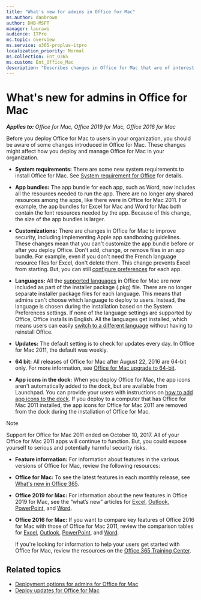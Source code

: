 ```yaml
---
title: "What's new for admins in Office for Mac"
ms.author: danbrown
author: DHB-MSFT
manager: laurawi
audience: ITPro
ms.topic: overview
ms.service: o365-proplus-itpro
localization_priority: Normal
ms.collection: Ent_O365
ms.custom: Ent_Office_Mac
description: "Describes changes in Office for Mac that are of interest to admins that plan to deploy it to users in their organization"
---
```


# What's new for admins in Office for Mac

***Applies to:*** *Office for Mac, Office 2019 for Mac, Office 2016 for Mac*

Before you deploy Office for Mac to users in your organization, you should be aware of some changes introduced in Office for Mac. These changes might affect how you deploy and manage Office for Mac in your organization.
  
 - **System requirements:** There are some new system requirements to install Office for Mac. See [System requirement for Office](https://products.office.com/office-system-requirements) for details.
 
 - **App bundles:** The app bundle for each app, such as Word, now includes all the resources needed to run the app. There are no longer any shared resources among the apps, like there were in Office for Mac 2011. For example, the app bundles for Excel for Mac and Word for Mac both contain the font resources needed by the app. Because of this change, the size of the app bundles is larger. 
  
 - **Customizations:** There are changes in Office for Mac to improve security, including implementing Apple app sandboxing guidelines. These changes mean that you can't customize the app bundle before or after you deploy Office. Don't add, change, or remove files in an app bundle. For example, even if you don't need the French language resource files for Excel, don't delete them. This change prevents Excel from starting. But, you can still [configure preferences](deploy-preferences-for-office-for-mac.md) for each app. 
  
 - **Languages:** All the [supported languages](https://support.office.com/article/26d30382-9fba-45dd-bf55-02ab03e2a7ec?#ID0EAABAAA=Mac) in Office for Mac are now included as part of the installer package (.pkg) file. There are no longer separate installer package files for each language. This means that admins can't choose which language to deploy to users. Instead, the language is chosen during the installation based on the System Preferences settings. If none of the language settings are supported by Office, Office installs in English. All the languages get installed, which means users can easily [switch to a different language](https://support.office.com/article/f5c54ff9-a6fa-4348-a43c-760e7ef148f8?#ID0EACAAA=MacOS) without having to reinstall Office. 
  
 - **Updates:** The default setting is to check for updates every day. In Office for Mac 2011, the default was weekly.

 - **64 bit:** All releases of Office for Mac after August 22, 2016 are 64-bit only. For more information, see [Office for Mac upgrade to 64-bit](office-2016-for-mac-upgrade-to-64-bit.md).
  
 - **App icons in the dock:** When you deploy Office for Mac, the app icons aren't automatically added to the dock, but are available from Launchpad. You can provide your users with instructions on [how to add app icons to the dock](https://support.office.com/article/95db1c14-45e7-450e-86ad-1134f7e80851). If you deploy to a computer that has Office for Mac 2011 installed, the app icons for Office for Mac 2011 are removed from the dock during the installation of Office for Mac.

  > [!NOTE]
  > Support for Office for Mac 2011 ended on October 10, 2017. All of your Office for Mac 2011 apps will continue to function. But, you could expose yourself to serious and potentially harmful security risks. 
  
 - **Feature information:** For information about features in the various versions of Office for Mac, review the following resources:

  - **Office for Mac:** To see the latest features in each monthly release, see [What's new in Office 365](https://support.office.com/article/95c8d81d-08ba-42c1-914f-bca4603e1426?#platform=mac). 

  - **Office 2019 for Mac:** For information about the new features in Office 2019 for Mac, see the “what’s new” articles for [Excel](https://support.office.com/article/5ce129d3-9e5c-417f-9545-fb6f7b72674d), [Outlook](https://support.office.com/article/05736033-f99e-4cb2-88aa-01e979b0736b), [PowerPoint](https://support.office.com/article/5038ba79-48c5-40f0-adff-11489e5d6fed), and [Word](https://support.office.com/article/247e0cd4-a758-4b42-a157-42eb8853aef5).

  - **Office 2016 for Mac:** If you want to compare key features of Office 2016 for Mac with those of Office for Mac 2011, review the comparison tables for [Excel](https://support.office.com/article/602a6c30-e6a6-47c5-9e0d-b16af397427a), [Outlook](https://support.office.com/article/f40accc7-de7e-48bd-a536-ba5af0e499b6), [PowerPoint](https://support.office.com/article/6213ffc8-c8bd-4073-acf8-1869180c6ae0), and [Word](https://support.office.com/article/ac41aed9-3d23-48de-8474-31515e29c48c).
  
    If you're looking for information to help your users get started with Office for Mac, review the resources on the [Office 365 Training Center](https://support.office.com/office-training-center).

## Related topics

- [Deployment options for admins for Office for Mac](deployment-options-for-office-for-mac.md)
- [Deploy updates for Office for Mac](deploy-updates-for-office-for-mac.md)

